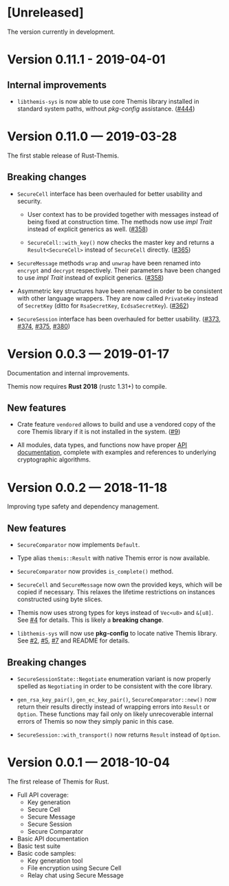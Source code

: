[Unreleased]
============

The version currently in development.

Version 0.11.1 - 2019-04-01
===========================

## Internal improvements

- `libthemis-sys` is now able to use core Themis library installed in
  standard system paths, without _pkg-config_ assistance. ([#444])

[#444]: https://github.com/cossacklabs/themis/pull/444

Version 0.11.0 — 2019-03-28
===========================

The first stable release of Rust-Themis.

## Breaking changes

- `SecureCell` interface has been overhauled for better usability and
  security.

  - User context has to be provided together with messages
    instead of being fixed at construction time. The methods now use
    _impl Trait_ instead of explicit generics as well. ([#358])

  - `SecureCell::with_key()` now checks the master key and returns a
    `Result<SecureCell>` instead of `SecureCell` directly. ([#365])

- `SecureMessage` methods `wrap` and `unwrap` have been renamed into
  `encrypt` and `decrypt` respectively. Their parameters have been
  changed to use _impl Trait_ instead of explicit generics. ([#358])

- Asymmetric key structures have been renamed in order to be consistent
  with other language wrappers. They are now called `PrivateKey` instead
  of `SecretKey` (ditto for `RsaSecretKey`, `EcdsaSecretKey`). ([#362])

- `SecureSession` interface has been overhauled for better usability.
  ([#373], [#374], [#375], [#380])

[#358]: https://github.com/cossacklabs/themis/pull/358
[#362]: https://github.com/cossacklabs/themis/pull/362
[#365]: https://github.com/cossacklabs/themis/pull/365
[#373]: https://github.com/cossacklabs/themis/pull/373
[#374]: https://github.com/cossacklabs/themis/pull/374
[#375]: https://github.com/cossacklabs/themis/pull/375
[#380]: https://github.com/cossacklabs/themis/pull/380

Version 0.0.3 — 2019-01-17
==========================

Documentation and internal improvements.

Themis now requires **Rust 2018** (rustc 1.31+) to compile.

## New features

- Crate feature `vendored` allows to build and use a vendored copy of the core
  Themis library if it is not installed in the system. ([#9])

- All modules, data types, and functions now have proper
  [API documentation][docs.rs], complete with examples and references to
  underlying cryptographic algorithms.

[#9]: https://github.com/ilammy/rust-themis/pull/9
[docs.rs]: https://docs.rs/crate/themis/

Version 0.0.2 — 2018-11-18
==========================

Improving type safety and dependency management.

## New features

- `SecureComparator` now implements `Default`.

- Type alias `themis::Result` with native Themis error is now available.

- `SecureComparator` now provides `is_complete()` method.

- `SecureCell` and `SecureMessage` now own the provided keys, which will be
  copied if necessary. This relaxes the lifetime restrictions on instances
  constructed using byte slices.

- Themis now uses strong types for keys instead of `Vec<u8>` and `&[u8]`.
  See [#4] for details. This is likely a **breaking change**.

- `libthemis-sys` will now use **pkg-config** to locate native Themis library.
  See [#2], [#5], [#7] and README for details.

## Breaking changes

- `SecureSessionState::Negotiate` enumeration variant is now properly spelled
  as `Negotiating` in order to be consistent with the core library.

- `gen_rsa_key_pair()`, `gen_ec_key_pair()`, `SecureComparator::new()` now
  return their results directly instead of wrapping errors into `Result` or
  `Option`. These functions may fail only on likely unrecoverable internal
  errors of Themis so now they simply panic in this case.

- `SecureSession::with_transport()` now returns `Result` instead of `Option`.

[#2]: https://github.com/ilammy/rust-themis/issues/2
[#4]: https://github.com/ilammy/rust-themis/issues/4
[#5]: https://github.com/ilammy/rust-themis/pull/5
[#7]: https://github.com/ilammy/rust-themis/pull/7

Version 0.0.1 — 2018-10-04
==========================

The first release of Themis for Rust.

- Full API coverage:
  * Key generation
  * Secure Cell
  * Secure Message
  * Secure Session
  * Secure Comparator
- Basic API documentation
- Basic test suite
- Basic code samples:
  * Key generation tool
  * File encryption using Secure Cell
  * Relay chat using Secure Message
